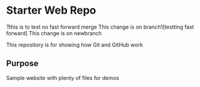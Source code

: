 # Starter Web Repo
Tthis is to test no fast forward merge
This change is on branch1[testting fast forward]
This change is on newbranch

This repository is for showing how Git and GitHub work
## Purpose
Sample website with plenty of files for demos